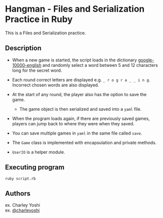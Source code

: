 # Hangman - Files and Serialization Practice in Ruby

This is a Files and Serialization practice.

## Description
- When a new game is started, the script loads in the dictionary [google-10000-english](https://raw.githubusercontent.com/first20hours/google-10000-english/master/google-10000-english-no-swears.txt) and randomly select a word between 5 and 12 characters long for the secret word.
- Each round correct letters are displayed e.g. `_ r o g r a _ _ i n g`. Incorrect chosen words are also displayed.
- At the start of any round, the player also has the option to save the game. 
    - The game object is then serialized and saved into a `yaml` file.
- When the program loads again, if there are previously saved games, players can jump back to where they were when they saved.
- You can save multiple games in `yaml` in the same file called `save`. <br />

- The `Game` class is implemented with encapsulation and private methods.
- `UserIO` is a helper module.


## Executing program
```
ruby script.rb
```

## Authors

ex. Charley Yoshi  
ex. [@charleyoshi](https://charleyoshi.com)

